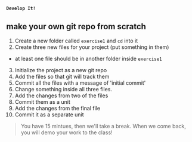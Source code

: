 #### `Develop It!`
##  make your own git repo from scratch

1. Create a new folder called `exercise1` and `cd` into it
2. Create three new files for your project (put something in them)
  - at least one file should be in another folder inside `exercise1`
3. Initialize the project as a new git repo
4. Add the files so that git will track them
5. Commit all the files with a message of 'initial commit'
6. Change something inside all three files.
7. Add the changes from two of the files
8. Commit them as a unit
9. Add the changes from the final file
10. Commit it as a separate unit

>You have 15 mintues, then we'll take a break. When we come back, you will demo your work to the class!
